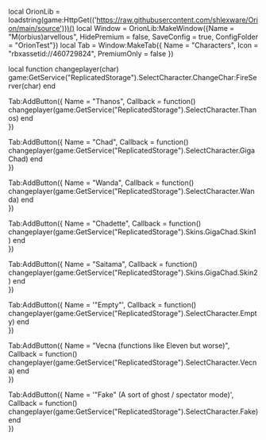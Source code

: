 local OrionLib = loadstring(game:HttpGet(('https://raw.githubusercontent.com/shlexware/Orion/main/source')))()
local Window = OrionLib:MakeWindow({Name = "M(orbius)arvellous", HidePremium = false, SaveConfig = true, ConfigFolder = "OrionTest"})
local Tab = Window:MakeTab({
Name = "Characters",
Icon = "rbxassetid://460729824",
PremiumOnly = false
})

local function changeplayer(char)
game:GetService("ReplicatedStorage").SelectCharacter.ChangeChar:FireServer(char)
end

Tab:AddButton({
Name = "Thanos",
Callback = function()
      changeplayer(game:GetService("ReplicatedStorage").SelectCharacter.Thanos)
  end    
})

Tab:AddButton({
Name = "Chad",
Callback = function()
      changeplayer(game:GetService("ReplicatedStorage").SelectCharacter.GigaChad)
  end    
})

Tab:AddButton({
Name = "Wanda",
Callback = function()
      changeplayer(game:GetService("ReplicatedStorage").SelectCharacter.Wanda)
  end    
})

Tab:AddButton({
Name = "Chadette",
Callback = function()
      changeplayer(game:GetService("ReplicatedStorage").Skins.GigaChad.Skin1)
  end    
})

Tab:AddButton({
Name = "Saitama",
Callback = function()
      changeplayer(game:GetService("ReplicatedStorage").Skins.GigaChad.Skin2)
  end    
})

Tab:AddButton({
Name = '"Empty"',
Callback = function()
      changeplayer(game:GetService("ReplicatedStorage").SelectCharacter.Empty)
  end    
})

Tab:AddButton({
Name = "Vecna (functions like Eleven but worse)",
Callback = function()
      changeplayer(game:GetService("ReplicatedStorage").SelectCharacter.Vecna)
  end    
})

Tab:AddButton({
Name = '"Fake" (A sort of ghost / spectator mode)',
Callback = function()
      changeplayer(game:GetService("ReplicatedStorage").SelectCharacter.Fake)
  end    
})

